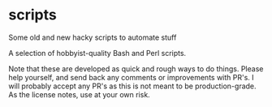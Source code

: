 # scripts
Some old and new hacky scripts to automate stuff

A selection of hobbyist-quality Bash and Perl scripts.

Note that these are developed as quick and rough ways to do things. Please help yourself, and send back any comments or improvements with PR's. I will probably accept any PR's as this is not meant to be production-grade. As the license notes, use at your own risk.

